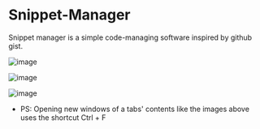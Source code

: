 # Snippet-Manager

Snippet manager is a simple code-managing software inspired by github gist.

![image](https://user-images.githubusercontent.com/112079900/229292460-80830d53-fbe7-49cf-8046-f85d46d5b345.png)

![image](https://user-images.githubusercontent.com/112079900/229292547-b5128f35-43a5-45e5-8b21-87f8286be61f.png)

![image](https://user-images.githubusercontent.com/112079900/229292753-aca67f55-ef76-47a3-afa1-40ae299a643d.png)

* PS: Opening new windows of a tabs' contents like the images above uses the shortcut Ctrl + F
